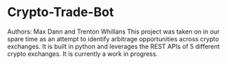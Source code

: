 # Crypto-Trade-Bot
Authors: Max Dann and Trenton Whillans
This project was taken on in our spare time as an attempt to identify arbitrage opportunities across crypto exchanges. It is built in python and leverages the REST APIs of 5 different crypto exchanges. It is currently a work in progress.
